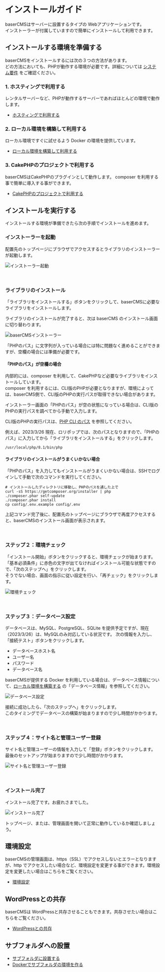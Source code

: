 # インストールガイド

baserCMSはサーバーに設置するタイプの Webアプリケーションです。  
インストーラーが付属していますので簡単にインストールして利用できます。  

## インストールする環境を準備する
baserCMSをインストールするには次の３つの方法があります。  
どの方法においても、PHPが動作する環境が必要です。詳細については [システム要件](./system_requirements) をご確認ください。

### 1. ホスティングで利用する
レンタルサーバーなど、PHPが動作するサーバーであればほとんどの環境で動作します。  
- [ホスティングで利用する](./hosting)

### 2. ローカル環境を構築して利用する
ローカル環境ですぐに試せるよう Docker の環境を提供しています。
- [ローカル環境を構築して利用する](./build_local_env)

### 3. CakePHPのプロジェクトで利用する
baserCMSはCakePHPのプラグインとして動作します。 composer を利用する事で簡単に導入する事ができます。
- [CakePHPのプロジェクトで利用する](./use_for_cakephp)
  
## インストールを実行する
インストールする環境が準備できたら次の手順でインストールを進めます。

### インストーラーを起動

配置先のトップページにブラウザでアクセスするとライブラリのインストーラーが起動します。

![インストーラー起動](./img/install-2.png)

　
### ライブラリのインストール

「ライブラリをインストールする」ボタンをクリックして、baserCMSに必要なライブラリをインストールします。  

ライブラリのインストールが完了すると、次は baserCMS のインストール画面に切り替わります。

![baserCMSインストーラー](./img/install-3.png)

「PHPのパス」に文字列が入っている場合には特に問題なく進めることができますが、空欄の場合には準備が必要です。

#### 「PHPのパス」が空欄の場合
内部的には、composer を利用して、CakePHPなど必要なライブラリをインストールしています。  
composer を利用するには、CLI版のPHPが必要となりますが、環境によっては、baserCMS側で、CLI版のPHPの実行パスが取得できない場合があります。  

インストーラー画面の「PHPのパス」が空の状態になっている場合は、CLI版のPHPの実行パスを調べてから手動で入力します。

CLI版のPHPの実行パスは、[PHP CLI のパス](./php_path) を参照してください。

例えば、2023/3/26 現在、ロリポップでは、次のパスとなりますので、「PHPのパス」に入力してから「ライブラリをインストールする」をクリックします。

```shell
/usr/local/php/8.1/bin/php
```
 
#### ライブラリのインストールがうまくいかない場合
「PHPのパス」を入力してもインストールがうまくいかない場合は、SSHでログインして手動で次のコマンドを実行してください。

```shell
# インストールしたディレクトリに移動し、PHPのパスを通した上で
curl -sS https://getcomposer.org/installer | php
./composer.phar self-update
./composer.phar install
cp config/.env.example config/.env
```
上記コマンド完了後に、配置先のトップページにブラウザで再度アクセスすると、baserCMSのインストール画面が表示されます。

　
### ステップ２：環境チェック
「インストール開始」ボタンをクリックすると、環境チェックが始まります。  
「基本必須条件」に赤色の文字が出てなければインストール可能な状態ですので、「次のステップへ」をクリックします。  
そうでない場合、画面の指示に従い設定を行い、「再チェック」をクリックします。

![環境チェック](./img/install-4.png)

　
### ステップ３：データベース設定
データベースは、MySQL、PostgreSQL、SQLite を提供予定ですが、現在（2023/3/26）は、MySQLのみ対応している状況です。
次の情報を入力し、「接続テスト」ボタンをクリックします。

- データベースホスト名
- ユーザー名
- パスワード
- データベース名

baserCMSが提供する Docker を利用している場合は、データベース情報について、[ローカル環境を構築する](./build_local_env#データベース情報) の「データベース情報」を参照してください。

![データベース設定](./img/install-5.png)

接続に成功したら、「次のステップへ」をクリックします。  
このタイミングでデータベースの構築が始まりますので少し時間がかかります。　

　 
### ステップ４：サイト名と管理ユーザー登録
サイト名と管理ユーザーの情報を入力して「登録」ボタンをクリックします。  
最後のセットアップが始まりますので少し時間がかかります。

![サイト名と管理ユーザー登録](./img/install-6.png)

　
### インストール完了
インストール完了です。お疲れさまでした。

![インストール完了](./img/install-7.png)

トップページ、または、管理画面を開いて正常に動作しているか確認しましょう。


## 環境設定
baserCMSの管理画面は、https（SSL）でアクセスしないとエラーとなりますが、http でアクセスしたい場合など、環境設定を変更する事ができます。環境設定を変更したい場合はこちらをご覧ください。

- [環境設定](./env_setting)
　

## WordPressとの共存
baserCMSは WordPressと共存させることもできます。共存させたい場合はこちらをご覧ください。

- [WordPressとの共存](./coexist_with_wordpress)

## サブフォルダへの設置

- [サブフォルダに設置する](/5/ucmitz/etc/subfolder)
- [Dockerでサブフォルダの環境を作る](./build_local_env#docker-でサブフォルダの環境を作る)
